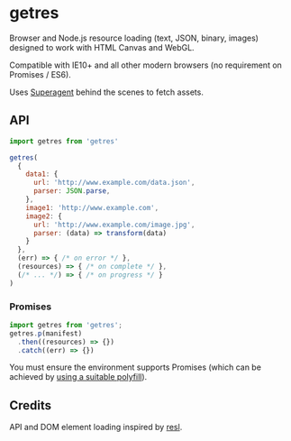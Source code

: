 # getres

Browser and Node.js resource loading (text, JSON, binary, images) designed to work with HTML Canvas and WebGL.

Compatible with IE10+ and all other modern browsers (no requirement on Promises / ES6).

Uses [Superagent](https://github.com/visionmedia/superagent) behind the scenes to fetch assets.

## API

```js
import getres from 'getres'

getres(
  {
    data1: {
      url: 'http://www.example.com/data.json',
      parser: JSON.parse,
    },
    image1: 'http://www.example.com',
    image2: {
      url: 'http://www.example.com/image.jpg',
      parser: (data) => transform(data)
    }
  },
  (err) => { /* on error */ },
  (resources) => { /* on complete */ },
  (/* ... */) => { /* on progress */ }
)
```

### Promises

```js
import getres from 'getres';
getres.p(manifest)
  .then((resources) => {})
  .catch((err) => {})
```

You must ensure the environment supports Promises (which can be achieved by [using a suitable polyfill](https://github.com/stefanpenner/es6-promise)).

## Credits

API and DOM element loading inspired by [resl](https://github.com/mikolalysenko/resl).
